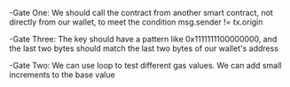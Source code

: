 -Gate One: We  should call the contract from another smart contract, not directly from our wallet, to meet the condition msg.sender != tx.origin

-Gate Three: The key should have a pattern like 0x1111111100000000, and the last two bytes should match the last two bytes of our wallet's address

-Gate Two: We can use loop to test different gas values. We can add small increments to the base value


